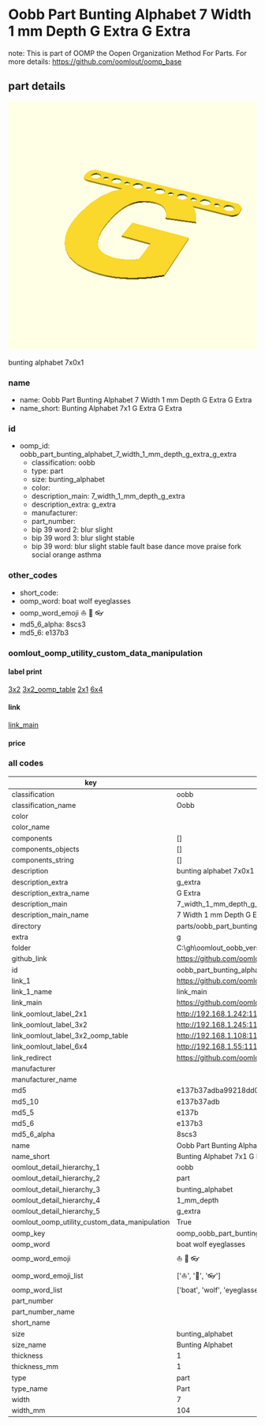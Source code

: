 # Oobb Part Bunting Alphabet 7 Width 1 mm Depth G Extra G Extra  

note: This is part of OOMP the Oopen Organization Method For Parts. For more details: https://github.com/oomlout/oomp_base

##  part details
  

[![](3dpr.png)](3dpr.png)

bunting alphabet 7x0x1



### name
* name: Oobb Part Bunting Alphabet 7 Width 1 mm Depth G Extra G Extra
* name_short: Bunting Alphabet 7x1 G Extra G Extra
### id
* oomp_id: oobb_part_bunting_alphabet_7_width_1_mm_depth_g_extra_g_extra
  * classification: oobb
  * type: part
  * size: bunting_alphabet
  * color: 
  * description_main: 7_width_1_mm_depth_g_extra
  * description_extra: g_extra
  * manufacturer: 
  * part_number: 
  * bip 39 word 2: blur slight
  * bip 39 word 3: blur slight stable
  * bip 39 word: blur slight stable fault base dance move praise fork social orange asthma

### other_codes
* short_code: 
* oomp_word: boat wolf eyeglasses
* oomp_word_emoji :boat: :wolf: :eyeglasses:
* md5_6_alpha: 8scs3
* md5_6: e137b3






### oomlout_oomp_utility_custom_data_manipulation
#### label print
[3x2](http://192.168.1.245:1112/?label=oomp%208scs3)
[3x2_oomp_table](http://192.168.1.108:1112/?label=oomp%208scs3)
[2x1](http://192.168.1.242:1112/?label=oomp%208scs3)
[6x4](http://192.168.1.55:1112/?label=oomp%208scs3)    

#### link

[link_main](https://github.com/oomlout/oomlout_oobb_version_4_generated_parts/tree/main/navigation_oomp/oobb/part/bunting_alphabet/7_width_1_mm_depth_g_extra/g_extra/part)                              

#### price







### all codes 
| key | value |  
| --- | --- |  
| classification | oobb |  
| classification_name | Oobb |  
| color |  |  
| color_name |  |  
| components | [] |  
| components_objects | [] |  
| components_string | [] |  
| description | bunting alphabet 7x0x1 |  
| description_extra | g_extra |  
| description_extra_name | G Extra |  
| description_main | 7_width_1_mm_depth_g_extra |  
| description_main_name | 7 Width 1 mm Depth G Extra |  
| directory | parts/oobb_part_bunting_alphabet_7_width_1_mm_depth_g_extra_g_extra |  
| extra | g |  
| folder | C:\gh\oomlout_oobb_version_4_generated_parts\parts\oobb_part_bunting_alphabet_7_width_1_mm_depth_g_extra_g_extra |  
| github_link | https://github.com/oomlout/oomlout_oomp_part_src/tree/main/parts/oobb_part_bunting_alphabet_7_width_1_mm_depth_g_extra_g_extra |  
| id | oobb_part_bunting_alphabet_7_width_1_mm_depth_g_extra_g_extra |  
| link_1 | https://github.com/oomlout/oomlout_oobb_version_4_generated_parts/tree/main/navigation_oomp/oobb/part/bunting_alphabet/7_width_1_mm_depth_g_extra/g_extra/part |  
| link_1_name | link_main |  
| link_main | https://github.com/oomlout/oomlout_oobb_version_4_generated_parts/tree/main/navigation_oomp/oobb/part/bunting_alphabet/7_width_1_mm_depth_g_extra/g_extra/part |  
| link_oomlout_label_2x1 | http://192.168.1.242:1112/?label=oomp%208scs3 |  
| link_oomlout_label_3x2 | http://192.168.1.245:1112/?label=oomp%208scs3 |  
| link_oomlout_label_3x2_oomp_table | http://192.168.1.108:1112/?label=oomp%208scs3 |  
| link_oomlout_label_6x4 | http://192.168.1.55:1112/?label=oomp%208scs3 |  
| link_redirect | https://github.com/oomlout/oomlout_oobb_version_4_generated_parts/tree/main/parts/oobb_bunting_alphabet_07_01_ex_g |  
| manufacturer |  |  
| manufacturer_name |  |  
| md5 | e137b37adba99218dd09753fa7b2e8c3 |  
| md5_10 | e137b37adb |  
| md5_5 | e137b |  
| md5_6 | e137b3 |  
| md5_6_alpha | 8scs3 |  
| name | Oobb Part Bunting Alphabet 7 Width 1 mm Depth G Extra G Extra |  
| name_short | Bunting Alphabet 7x1 G Extra G Extra |  
| oomlout_detail_hierarchy_1 | oobb |  
| oomlout_detail_hierarchy_2 | part |  
| oomlout_detail_hierarchy_3 | bunting_alphabet |  
| oomlout_detail_hierarchy_4 | 1_mm_depth |  
| oomlout_detail_hierarchy_5 | g_extra |  
| oomlout_oomp_utility_custom_data_manipulation | True |  
| oomp_key | oomp_oobb_part_bunting_alphabet_7_width_1_mm_depth_g_extra_g_extra |  
| oomp_word | boat wolf eyeglasses |  
| oomp_word_emoji | :boat: :wolf: :eyeglasses: |  
| oomp_word_emoji_list | [':boat:', ':wolf:', ':eyeglasses:'] |  
| oomp_word_list | ['boat', 'wolf', 'eyeglasses'] |  
| part_number |  |  
| part_number_name |  |  
| short_name |  |  
| size | bunting_alphabet |  
| size_name | Bunting Alphabet |  
| thickness | 1 |  
| thickness_mm | 1 |  
| type | part |  
| type_name | Part |  
| width | 7 |  
| width_mm | 104 |  
